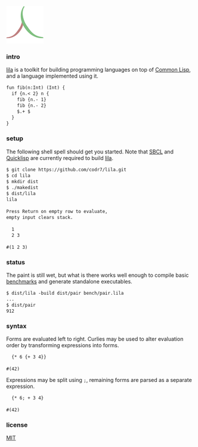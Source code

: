 ![Logo](logo.png)

### intro
[lila](https://github.com/codr7/lila) is a toolkit for building programming languages on top of [Common Lisp](http://www.lispworks.com/documentation/HyperSpec/Front/), and a language implemented using it.

```
fun fib(n:Int) (Int) {
  if {n.< 2} n {
    fib {n.- 1}
    fib {n.- 2}
    $.+ $
  }
}
```

### setup
The following shell spell should get you started. Note that [SBCL](http://www.sbcl.org/) and [Quicklisp](https://www.quicklisp.org/beta/) are currently required to build [lila](https://github.com/codr7/lila).

```
$ git clone https://github.com/codr7/lila.git
$ cd lila
$ mkdir dist
$ ./makedist
$ dist/lila
lila

Press Return on empty row to evaluate,
empty input clears stack.

  1
  2 3

#(1 2 3)
```

### status
The paint is still wet, but what is there works well enough to compile basic [benchmarks](https://github.com/codr7/lila/blob/master/bench/) and generate standalone executables.

```
$ dist/lila -build dist/pair bench/pair.lila
...
$ dist/pair
912
```

### syntax
Forms are evaluated left to right. Curlies may be used to alter evaluation order by transforming expressions into forms.

```
  {* 6 {+ 3 4}}
  
#(42)
```

Expressions may be split using `;`, remaining forms are parsed as a separate expression.

```
  {* 6; + 3 4}
  
#(42)
```

### license
[MIT](https://github.com/codr7/lila/blob/master/LICENSE.txt)